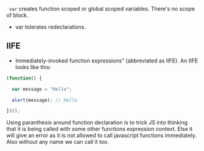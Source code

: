 `` var`` creates function scoped or global scoped variables. There's no scope of block.

- var tolerates redeclarations. 

## IIFE 
- Immediately-invoked function expressions” (abbreviated as IIFE).
An IIFE looks like this:
```js
(function() {

  var message = "Hello";

  alert(message); // Hello

})();
```

Using paranthesis around function declaration is to trick JS into thinking that it is being called with some other functions expression context. Else it will give an error as it is not allowed to call javascript functions immediately. Also without any name we can call it too. 
